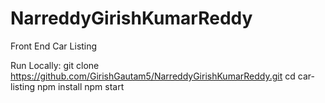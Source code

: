 # NarreddyGirishKumarReddy
Front End Car Listing 


Run Locally:
git clone https://github.com/GirishGautam5/NarreddyGirishKumarReddy.git
cd car-listing
npm install
npm start



